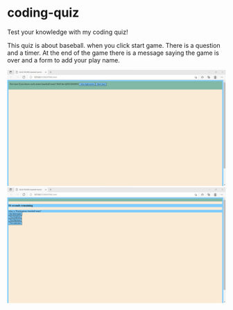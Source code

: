 # coding-quiz
Test your knowledge with my coding quiz!

This quiz is about baseball. when you click start game. There is a question and a timer. At the end of the game there is a message saying the game is over and a form to add your play name.

![img](assets\Screenshot.png)
![img](assets\Screenshot-2.png)
